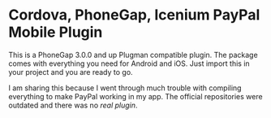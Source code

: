 Cordova, PhoneGap, Icenium PayPal Mobile Plugin
===============

This is a PhoneGap 3.0.0 and up Plugman compatible plugin.
The package comes with everything you need for Android and iOS.
Just import this in your project and you are ready to go.

I am sharing this because I went through much trouble with compiling everything to make PayPal
working in my app. The official repositories were outdated and there was no *real plugin*.